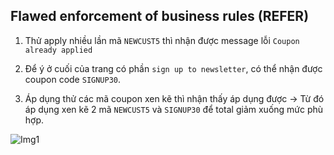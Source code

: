 ## Flawed enforcement of business rules (REFER)

1. Thử apply nhiều lần mã ``NEWCUST5`` thì nhận được message lỗi ``Coupon already applied`` 

2. Để ý ở cuối của trang có phần ``sign up to newsletter``, có thể nhận được coupon code ``SIGNUP30``.

3. Áp dụng thử các mã coupon xen kẽ thì nhận thấy áp dụng được -> Từ đó áp dụng xen kẽ 2 mã ``NEWCUST5`` và ``SIGNUP30`` để total giảm xuống mức phù hợp.

![Img1](\asset/../img/done.png)